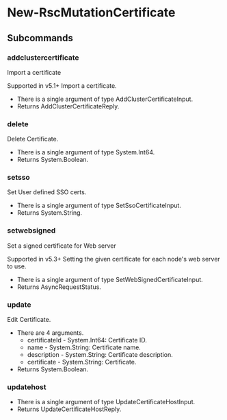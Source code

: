 # New-RscMutationCertificate
## Subcommands
### addclustercertificate
Import a certificate

Supported in v5.1+
Import a certificate.

- There is a single argument of type AddClusterCertificateInput.
- Returns AddClusterCertificateReply.
### delete
Delete Certificate.

- There is a single argument of type System.Int64.
- Returns System.Boolean.
### setsso
Set User defined SSO certs.

- There is a single argument of type SetSsoCertificateInput.
- Returns System.String.
### setwebsigned
Set a signed certificate for Web server

Supported in v5.3+
Setting the given certificate for each node's web server to use.

- There is a single argument of type SetWebSignedCertificateInput.
- Returns AsyncRequestStatus.
### update
Edit Certificate.

- There are 4 arguments.
    - certificateId - System.Int64: Certificate ID.
    - name - System.String: Certificate name.
    - description - System.String: Certificate description.
    - certificate - System.String: Certificate.
- Returns System.Boolean.
### updatehost
- There is a single argument of type UpdateCertificateHostInput.
- Returns UpdateCertificateHostReply.
